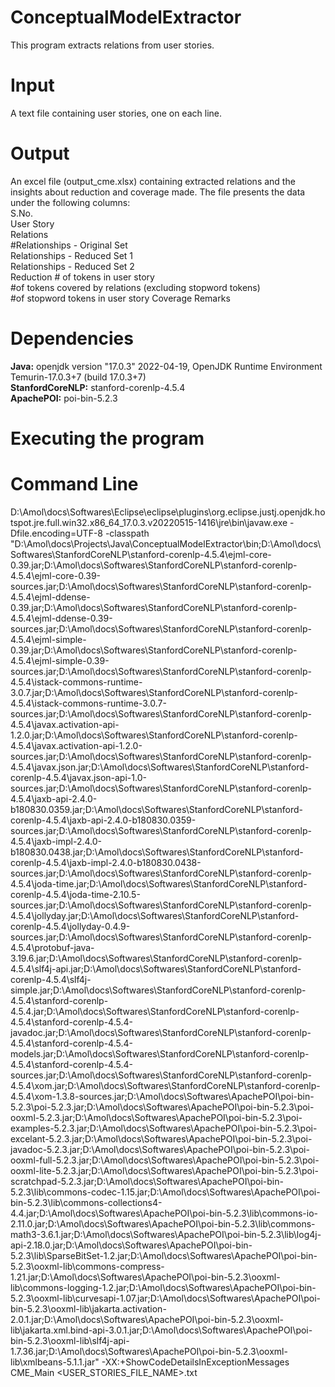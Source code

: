 # ConceptualModelExtractor
This program extracts relations from user stories.

# Input
A text file containing user stories, one on each line. 

# Output
An excel file (output_cme.xlsx) containing extracted relations and the insights about reduction and coverage made. The file presents the data under the following columns:<br>
S.No.	<br>
User Story	<br>
Relations	<br>
#Relationships - Original Set	<br>
Relationships - Reduced Set 1	<br>
Relationships - Reduced Set 2	<br>
Reduction	# of tokens in user story	<br>
#of tokens covered by relations (excluding stopword tokens)	<br>
#of stopword tokens in user story	Coverage	Remarks <br>

# Dependencies
<b>Java:</b> openjdk version "17.0.3" 2022-04-19, OpenJDK Runtime Environment Temurin-17.0.3+7 (build 17.0.3+7) <br>
<b>StanfordCoreNLP:</b> stanford-corenlp-4.5.4 <br>
<b>ApachePOI:</b> poi-bin-5.2.3 <br>

# Executing the program
# Command Line
D:\Amol\docs\Softwares\Eclipse\eclipse\plugins\org.eclipse.justj.openjdk.hotspot.jre.full.win32.x86_64_17.0.3.v20220515-1416\jre\bin\javaw.exe
-Dfile.encoding=UTF-8
-classpath "D:\Amol\docs\Projects\Java\ConceptualModelExtractor\bin;D:\Amol\docs\Softwares\StanfordCoreNLP\stanford-corenlp-4.5.4\ejml-core-0.39.jar;D:\Amol\docs\Softwares\StanfordCoreNLP\stanford-corenlp-4.5.4\ejml-core-0.39-sources.jar;D:\Amol\docs\Softwares\StanfordCoreNLP\stanford-corenlp-4.5.4\ejml-ddense-0.39.jar;D:\Amol\docs\Softwares\StanfordCoreNLP\stanford-corenlp-4.5.4\ejml-ddense-0.39-sources.jar;D:\Amol\docs\Softwares\StanfordCoreNLP\stanford-corenlp-4.5.4\ejml-simple-0.39.jar;D:\Amol\docs\Softwares\StanfordCoreNLP\stanford-corenlp-4.5.4\ejml-simple-0.39-sources.jar;D:\Amol\docs\Softwares\StanfordCoreNLP\stanford-corenlp-4.5.4\istack-commons-runtime-3.0.7.jar;D:\Amol\docs\Softwares\StanfordCoreNLP\stanford-corenlp-4.5.4\istack-commons-runtime-3.0.7-sources.jar;D:\Amol\docs\Softwares\StanfordCoreNLP\stanford-corenlp-4.5.4\javax.activation-api-1.2.0.jar;D:\Amol\docs\Softwares\StanfordCoreNLP\stanford-corenlp-4.5.4\javax.activation-api-1.2.0-sources.jar;D:\Amol\docs\Softwares\StanfordCoreNLP\stanford-corenlp-4.5.4\javax.json.jar;D:\Amol\docs\Softwares\StanfordCoreNLP\stanford-corenlp-4.5.4\javax.json-api-1.0-sources.jar;D:\Amol\docs\Softwares\StanfordCoreNLP\stanford-corenlp-4.5.4\jaxb-api-2.4.0-b180830.0359.jar;D:\Amol\docs\Softwares\StanfordCoreNLP\stanford-corenlp-4.5.4\jaxb-api-2.4.0-b180830.0359-sources.jar;D:\Amol\docs\Softwares\StanfordCoreNLP\stanford-corenlp-4.5.4\jaxb-impl-2.4.0-b180830.0438.jar;D:\Amol\docs\Softwares\StanfordCoreNLP\stanford-corenlp-4.5.4\jaxb-impl-2.4.0-b180830.0438-sources.jar;D:\Amol\docs\Softwares\StanfordCoreNLP\stanford-corenlp-4.5.4\joda-time.jar;D:\Amol\docs\Softwares\StanfordCoreNLP\stanford-corenlp-4.5.4\joda-time-2.10.5-sources.jar;D:\Amol\docs\Softwares\StanfordCoreNLP\stanford-corenlp-4.5.4\jollyday.jar;D:\Amol\docs\Softwares\StanfordCoreNLP\stanford-corenlp-4.5.4\jollyday-0.4.9-sources.jar;D:\Amol\docs\Softwares\StanfordCoreNLP\stanford-corenlp-4.5.4\protobuf-java-3.19.6.jar;D:\Amol\docs\Softwares\StanfordCoreNLP\stanford-corenlp-4.5.4\slf4j-api.jar;D:\Amol\docs\Softwares\StanfordCoreNLP\stanford-corenlp-4.5.4\slf4j-simple.jar;D:\Amol\docs\Softwares\StanfordCoreNLP\stanford-corenlp-4.5.4\stanford-corenlp-4.5.4.jar;D:\Amol\docs\Softwares\StanfordCoreNLP\stanford-corenlp-4.5.4\stanford-corenlp-4.5.4-javadoc.jar;D:\Amol\docs\Softwares\StanfordCoreNLP\stanford-corenlp-4.5.4\stanford-corenlp-4.5.4-models.jar;D:\Amol\docs\Softwares\StanfordCoreNLP\stanford-corenlp-4.5.4\stanford-corenlp-4.5.4-sources.jar;D:\Amol\docs\Softwares\StanfordCoreNLP\stanford-corenlp-4.5.4\xom.jar;D:\Amol\docs\Softwares\StanfordCoreNLP\stanford-corenlp-4.5.4\xom-1.3.8-sources.jar;D:\Amol\docs\Softwares\ApachePOI\poi-bin-5.2.3\poi-5.2.3.jar;D:\Amol\docs\Softwares\ApachePOI\poi-bin-5.2.3\poi-ooxml-5.2.3.jar;D:\Amol\docs\Softwares\ApachePOI\poi-bin-5.2.3\poi-examples-5.2.3.jar;D:\Amol\docs\Softwares\ApachePOI\poi-bin-5.2.3\poi-excelant-5.2.3.jar;D:\Amol\docs\Softwares\ApachePOI\poi-bin-5.2.3\poi-javadoc-5.2.3.jar;D:\Amol\docs\Softwares\ApachePOI\poi-bin-5.2.3\poi-ooxml-full-5.2.3.jar;D:\Amol\docs\Softwares\ApachePOI\poi-bin-5.2.3\poi-ooxml-lite-5.2.3.jar;D:\Amol\docs\Softwares\ApachePOI\poi-bin-5.2.3\poi-scratchpad-5.2.3.jar;D:\Amol\docs\Softwares\ApachePOI\poi-bin-5.2.3\lib\commons-codec-1.15.jar;D:\Amol\docs\Softwares\ApachePOI\poi-bin-5.2.3\lib\commons-collections4-4.4.jar;D:\Amol\docs\Softwares\ApachePOI\poi-bin-5.2.3\lib\commons-io-2.11.0.jar;D:\Amol\docs\Softwares\ApachePOI\poi-bin-5.2.3\lib\commons-math3-3.6.1.jar;D:\Amol\docs\Softwares\ApachePOI\poi-bin-5.2.3\lib\log4j-api-2.18.0.jar;D:\Amol\docs\Softwares\ApachePOI\poi-bin-5.2.3\lib\SparseBitSet-1.2.jar;D:\Amol\docs\Softwares\ApachePOI\poi-bin-5.2.3\ooxml-lib\commons-compress-1.21.jar;D:\Amol\docs\Softwares\ApachePOI\poi-bin-5.2.3\ooxml-lib\commons-logging-1.2.jar;D:\Amol\docs\Softwares\ApachePOI\poi-bin-5.2.3\ooxml-lib\curvesapi-1.07.jar;D:\Amol\docs\Softwares\ApachePOI\poi-bin-5.2.3\ooxml-lib\jakarta.activation-2.0.1.jar;D:\Amol\docs\Softwares\ApachePOI\poi-bin-5.2.3\ooxml-lib\jakarta.xml.bind-api-3.0.1.jar;D:\Amol\docs\Softwares\ApachePOI\poi-bin-5.2.3\ooxml-lib\slf4j-api-1.7.36.jar;D:\Amol\docs\Softwares\ApachePOI\poi-bin-5.2.3\ooxml-lib\xmlbeans-5.1.1.jar"
-XX:+ShowCodeDetailsInExceptionMessages CME_Main <USER_STORIES_FILE_NAME>.txt
